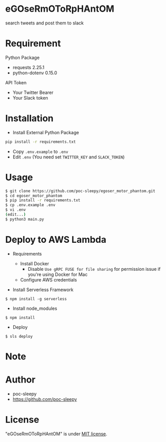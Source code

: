 # eGOseRmOToRpHAntOM

search tweets and post them to slack

# Requirement

Python Package

- requests 2.25.1
- python-dotenv 0.15.0

API Token

- Your Twitter Bearer
- Your Slack token

# Installation

- Install External Python Package

```bash
pip install -r requirements.txt
```

- Copy `.env.example` to `.env`
- Edit `.env` (You need set `TWITTER_KEY` and `SLACK_TOKEN`)

# Usage

```bash
$ git clone https://github.com/poc-sleepy/egoser_motor_phantom.git
$ cd egoser_motor_phantom
$ pip install -r requirements.txt
$ cp .env.example .env
$ vi .env
(edit...)
$ python3 main.py
```

# Deploy to AWS Lambda

- Requirements

  - Install Docker
    - Disable `Use gRPC FUSE for file sharing` for permission issue if you're using Docker for Mac
  - Configure AWS credentials

- Install Serverless Framework

```
$ npm install -g serverless
```

- Install node_modules

```
$ npm install
```

- Deploy

```
$ sls deploy
```

# Note

# Author

- poc-sleepy
- https://github.com/poc-sleepy

# License

"eGOseRmOToRpHAntOM" is under [MIT license](https://en.wikipedia.org/wiki/MIT_License).
